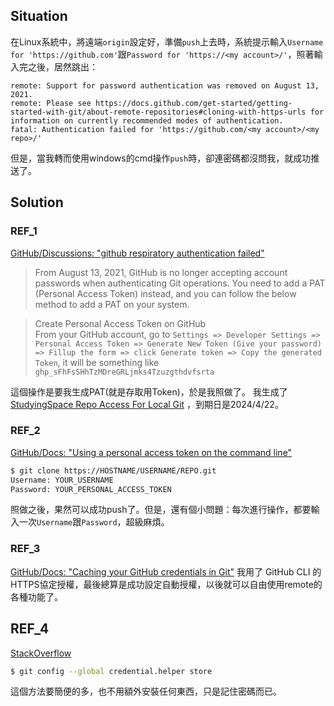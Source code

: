 ## Situation
在Linux系統中，將遠端`origin`設定好，準備`push`上去時，系統提示輸入`Username for 'https://github.com'`跟`Password for 'https://<my account>/'`，照著輸入完之後，居然跳出：
```(command prompt)
remote: Support for password authentication was removed on August 13, 2021.
remote: Please see https://docs.github.com/get-started/getting-started-with-git/about-remote-repositories#cloning-with-https-urls for information on currently recommended modes of authentication.
fatal: Authentication failed for 'https://github.com/<my account>/<my repo>/'
```
但是，當我轉而使用windows的cmd操作`push`時，卻連密碼都沒問我，就成功推送了。

## Solution
### REF_1 
[GitHub/Discussions: "github respiratory authentication failed"](https://github.com/orgs/community/discussions/29193)

> From August 13, 2021, GitHub is no longer accepting account passwords when authenticating Git operations. You need to add a PAT (Personal Access Token) instead, and you can follow the below method to add a PAT on your system.

> Create Personal Access Token on GitHub  
> From your GitHub account, go to `Settings => Developer Settings => Personal Access Token => Generate New Token (Give your password) => Fillup the form => click Generate token => Copy the generated Token`, it will be something like `ghp_sFhFsSHhTzMDreGRLjmks4Tzuzgthdvfsrta`

這個操作是要我生成PAT(就是存取用Token)，於是我照做了。
我生成了[StudyingSpace Repo Access For Local Git](https://github.com/settings/personal-access-tokens/2995466) ，到期日是2024/4/22。

### REF_2 
[GitHub/Docs: "Using a personal access token on the command line"](https://docs.github.com/en/enterprise-server@3.9/authentication/keeping-your-account-and-data-secure/managing-your-personal-access-tokens#using-a-personal-access-token-on-the-command-line)
```bash
$ git clone https://HOSTNAME/USERNAME/REPO.git
Username: YOUR_USERNAME
Password: YOUR_PERSONAL_ACCESS_TOKEN
```
照做之後，果然可以成功push了。但是，還有個小問題：每次進行操作，都要輸入一次`Username`跟`Password`，超級麻煩。

### REF_3 
[GitHub/Docs: "Caching your GitHub credentials in Git"](https://docs.github.com/en/enterprise-server@3.9/get-started/getting-started-with-git/caching-your-github-credentials-in-git)
我用了 GitHub CLI 的HTTPS協定授權，最後總算是成功設定自動授權，以後就可以自由使用remote的各種功能了。

## REF_4 
[StackOverflow](https://stackoverflow.com/questions/35942754/how-can-i-save-username-and-password-in-git)
```bash
$ git config --global credential.helper store
```
這個方法要簡便的多，也不用額外安裝任何東西，只是記住密碼而已。